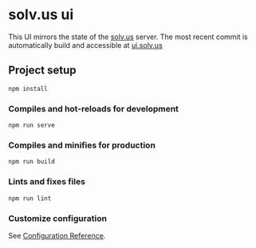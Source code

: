 # solv.us ui
This UI mirrors the state of the [solv.us](https://solv.us/) server. The most recent commit is automatically build and accessible at [ui.solv.us](https://ui.solv.us/)

## Project setup
```
npm install
```

### Compiles and hot-reloads for development
```
npm run serve
```

### Compiles and minifies for production
```
npm run build
```

### Lints and fixes files
```
npm run lint
```

### Customize configuration
See [Configuration Reference](https://cli.vuejs.org/config/).
